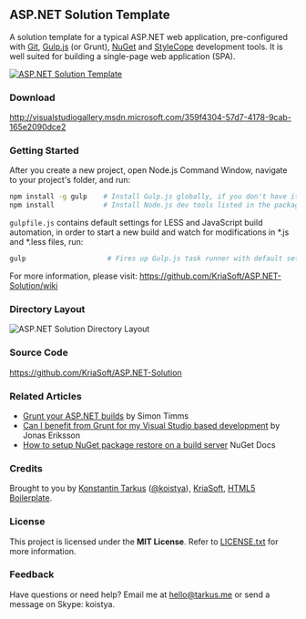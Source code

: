 ## ASP.NET Solution Template

A solution template for a typical ASP.NET web application, pre-configured with [Git](http://git-scm.com/),
[Gulp.js](http://gulpjs.com/) (or Grunt), [NuGet](http://www.nuget.org/) and [StyleCope](http://stylecop.codeplex.com/)
development tools. It is well suited for building a single-page web application (SPA).

[![ASP.NET Solution Template](http://i.imgur.com/OEENneg.png)](http://visualstudiogallery.msdn.microsoft.com/359f4304-57d7-4178-9cab-165e2090dce2)

### Download

http://visualstudiogallery.msdn.microsoft.com/359f4304-57d7-4178-9cab-165e2090dce2

### Getting Started

After you create a new project, open Node.js Command Window, navigate to your project's folder, and run:

```bash
npm install -g gulp    # Install Gulp.js globally, if you don't have it installed already
npm install            # Install Node.js dev tools listed in the package.json file
```

`gulpfile.js` contains default settings for LESS and JavaScript build automation, in order to start a new build
and watch for modifications in *.js and *.less files, run:

```bash
gulp                    # Fires up Gulp.js task runner with default settings
```

For more information, please visit: https://github.com/KriaSoft/ASP.NET-Solution/wiki

### Directory Layout

![ASP.NET Solution Directory Layout](http://i.imgur.com/c8H18GL.png)

### Source Code

https://github.com/KriaSoft/ASP.NET-Solution

### Related Articles

* [Grunt your ASP.NET builds](http://blog.simontimms.com/2013/12/30/grunt-your-asp-net-builds/) by Simon Timms
* [Can I benefit from Grunt for my Visual Studio based development](http://joeriks.com/2013/08/06/can-i-benefit-from-grunt-for-my-visual-studio-based-web-development/) by Jonas Eriksson
* [How to setup NuGet package restore on a build server](http://docs.nuget.org/docs/reference/package-restore-with-team-build) NuGet Docs

### Credits

Brought to you by [Konstantin Tarkus](http://tarkus.me) ([@koistya](https://angel.co/koistya)),
[KriaSoft](http://www.kriasoft.com), [HTML5 Boilerplate](http://html5boilerplate.com/).

### License

This project is licensed under the **MIT License**. Refer to
[LICENSE.txt](https://github.com/KriaSoft/ASP.NET-Solution/blob/master/LICENSE.txt) for more information.

### Feedback

Have questions or need help? Email me at [hello@tarkus.me](mailto:hello@tarkus.me) or send a message on Skype: koistya.
